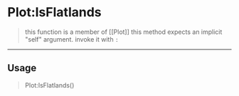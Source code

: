 # Plot:IsFlatlands
> this function is a member of [[Plot]]
> this method expects an implicit "self" argument. invoke it with `:`
-----
## Usage
> Plot:IsFlatlands()
